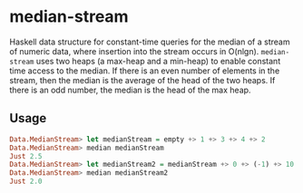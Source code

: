 # median-stream
Haskell data structure for constant-time queries for the median of a stream of numeric data, where insertion into the stream occurs in O(nlgn). ```median-stream``` uses two heaps (a max-heap and a min-heap) to enable constant time access to the median. If there is an even number of elements in the stream, then the median is the average of the head of the two heaps. If there is an odd number, the median is the head of the max heap.

## Usage

```haskell
Data.MedianStream> let medianStream = empty +> 1 +> 3 +> 4 +> 2
Data.MedianStream> median medianStream
Just 2.5
Data.MedianStream> let medianStream2 = medianStream +> 0 +> (-1) +> 10
Data.MedianStream> median medianStream2
Just 2.0
```
